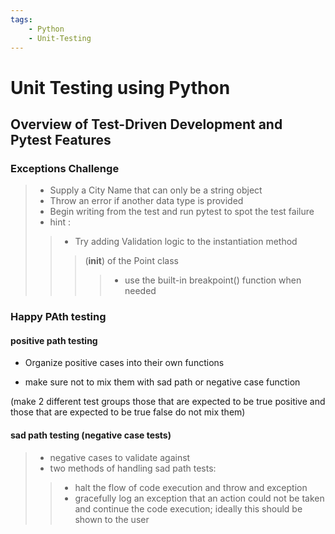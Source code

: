 ```yaml
---
tags:
    - Python
    - Unit-Testing
---
```


# Unit Testing using Python

## Overview of Test-Driven Development and Pytest Features

### Exceptions Challenge

> - Supply a City Name that can only be a string object
> - Throw an error if another data type is provided
> - Begin writing from the test and run pytest to spot the test failure
> - hint :
>> - Try adding Validation logic to the instantiation method
>>> (__init__) of the Point class
>>>> - use the built-in breakpoint() function when needed


### Happy PAth testing

#### positive path testing
- Organize positive cases into their own functions 

- make sure not to mix them with sad path or negative case function

(make 2 different test groups those that are expected to be true positive and those that are expected to be true false do not mix them)

#### sad path testing (negative case tests)

> - negative cases to validate against
> - two methods of handling sad path tests:
>> - halt the flow of code execution and throw and exception
>> - gracefully log an exception that an action could not be taken and continue the code execution; ideally this should be shown to the user

